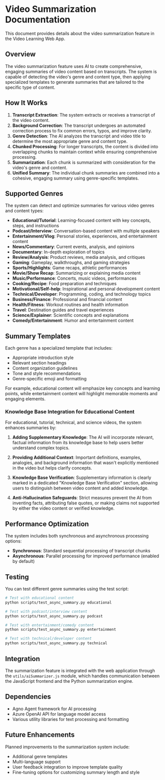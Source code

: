 # Video Summarization Documentation

This document provides details about the video summarization feature in the Video Learning Web App.

## Overview

The video summarization feature uses AI to create comprehensive, engaging summaries of video content based on transcripts. The system is capable of detecting the video's genre and content type, then applying specialized templates to generate summaries that are tailored to the specific type of content.

## How It Works

1. **Transcript Extraction**: The system extracts or receives a transcript of the video content.
2. **Background Correction**: The transcript undergoes an automated correction process to fix common errors, typos, and improve clarity.
3. **Genre Detection**: The AI analyzes the transcript and video title to determine the most appropriate genre and content type.
4. **Chunked Processing**: For longer transcripts, the content is divided into overlapping chunks to maintain context while ensuring comprehensive processing.
5. **Summarization**: Each chunk is summarized with consideration for the video's genre and content.
6. **Unified Summary**: The individual chunk summaries are combined into a cohesive, engaging summary using genre-specific templates.

## Supported Genres

The system can detect and optimize summaries for various video genres and content types:

- **Educational/Tutorial**: Learning-focused content with key concepts, steps, and instructions
- **Podcast/Interview**: Conversation-based content with multiple speakers
- **Entertainment/Vlog**: Personal stories, experiences, and entertainment content
- **News/Commentary**: Current events, analysis, and opinions
- **Documentary**: In-depth exploration of topics
- **Review/Analysis**: Product reviews, media analysis, and critiques
- **Gaming**: Gameplay, walkthroughs, and gaming strategies
- **Sports/Highlights**: Game recaps, athletic performances
- **Movie/Show Recap**: Summarizing or explaining media content
- **Music/Performance**: Concerts, music videos, performances
- **Cooking/Recipe**: Food preparation and techniques
- **Motivational/Self-help**: Inspirational and personal development content
- **Technical/Developer**: Programming, coding, and technology topics
- **Business/Finance**: Professional and financial content
- **Health/Fitness**: Workout routines and health information
- **Travel**: Destination guides and travel experiences
- **Science/Explainer**: Scientific concepts and explanations
- **Comedy/Entertainment**: Humor and entertainment content

## Summary Templates

Each genre has a specialized template that includes:

- Appropriate introduction style
- Relevant section headings
- Content organization guidelines
- Tone and style recommendations
- Genre-specific emoji and formatting

For example, educational content will emphasize key concepts and learning points, while entertainment content will highlight memorable moments and engaging elements.

### Knowledge Base Integration for Educational Content

For educational, tutorial, technical, and science videos, the system enhances summaries by:

1. **Adding Supplementary Knowledge**: The AI will incorporate relevant, factual information from its knowledge base to help users better understand complex topics.

2. **Providing Additional Context**: Important definitions, examples, analogies, and background information that wasn't explicitly mentioned in the video but helps clarify concepts.

3. **Knowledge Base Verification**: Supplementary information is clearly marked in a dedicated "Knowledge Base Verification" section, allowing users to distinguish between video content and added knowledge.

4. **Anti-Hallucination Safeguards**: Strict measures prevent the AI from inventing facts, attributing false quotes, or making claims not supported by either the video content or verified knowledge.

## Performance Optimization

The system includes both synchronous and asynchronous processing options:

- **Synchronous**: Standard sequential processing of transcript chunks
- **Asynchronous**: Parallel processing for improved performance (enabled by default)

## Testing

You can test different genre summaries using the test script:

```bash
# Test with educational content
python scripts/test_async_summary.py educational

# Test with podcast/interview content
python scripts/test_async_summary.py podcast

# Test with entertainment/comedy content
python scripts/test_async_summary.py entertainment

# Test with technical/developer content
python scripts/test_async_summary.py technical
```

## Integration

The summarization feature is integrated with the web application through the `utils/aiSummarizer.js` module, which handles communication between the JavaScript frontend and the Python summarization engine.

## Dependencies

- Agno Agent framework for AI processing
- Azure OpenAI API for language model access
- Various utility libraries for text processing and formatting

## Future Enhancements

Planned improvements to the summarization system include:

- Additional genre templates
- Multi-language support
- User feedback integration to improve template quality
- Fine-tuning options for customizing summary length and style
